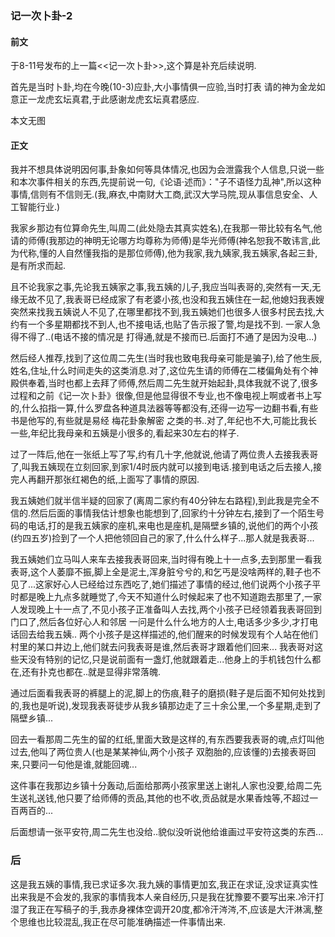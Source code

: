 ### 记一次卜卦-2

#### 前文
于8-11号发布的上一篇<<记一次卜卦>>,这个算是补充后续说明.

首先是当时卜卦,均在今晚(10-3)应卦,大小事情俱一应验,当时打表 请的神为金龙如意正一龙虎玄坛真君,于此感谢龙虎玄坛真君感应.

本文无图

#### 正文

我并不想具体说明因何事,卦象如何等具体情况,也因为会泄露我个人信息,只说一些和本次事件相关的东西,先提前说一句,《论语·述而》："子不语怪力乱神",所以这种事情,信则有不信则无.(我,麻衣,中南财大工商,武汉大学马院,现从事信息安全、人工智能行业.)

我家乡那边有位算命先生,叫周二(此处隐去其真实姓名),在我那一带比较有名气,他请的师傅(我那边的神明无论哪方均尊称为师傅)是华光师傅(神名恕我不敢讳言,此为代称,懂的人自然懂我指的是那位师傅),他为我家,我九姨家,我五姨家,各起三卦,是有所求而起.

且不论我家之事,先论我五姨家之事,我五姨的儿子,我应当叫表哥的,突然有一天,无缘无故不见了,我表哥已经成家了有老婆小孩,也没和我五姨住在一起,他媳妇我表嫂突然来找我五姨说人不见了,在哪里都找不到,我五姨她们也很多人很多村民去找,大约有一个多星期都找不到人,也不接电话,也贴了告示报了警,均是找不到. 一家人急得不得了..(电话不接的情况是 打得通,就是不接而已.后面打不通了是因为没电...)

然后经人推荐,找到了这位周二先生(当时我也致电我母亲可能是骗子),给了他生辰,姓名,住址,什么时间走失的这类消息.对了,这位先生请的师傅在二楼偏角处有个神殿供奉着,当时也都上去拜了师傅,然后周二先生就开始起卦,具体我就不说了,很多过程和之前《记一次卜卦》很像,但是他显得很不专业,也不像电视上啊或者书上写的,什么掐指一算,什么罗盘各种道具法器等等都没有,还得一边写一边翻书看,有些书是他写的,有些就是易经 梅花卦象解密 之类的书..对了,年纪也不大,可能比我长一些,年纪比我母亲和五姨是小很多的,看起来30左右的样子.

过了一阵后,他在一张纸上写了写,约有几十字,他就说,他请了两位贵人去接我表哥了,叫我五姨现在立刻回家,到家1/4时辰内就可以接到电话.接到电话之后去接人,接完人再翻开那张红褐色的纸,上面写了事情的原因.

我五姨她们就半信半疑的回家了(离周二家约有40分钟左右路程),到此我是完全不信的.然后后面的事情我估计想象也能想到了,回家约十分钟左右,接到了一个陌生号码的电话,打的是我五姨家的座机,来电也是座机,是隔壁乡镇的,说他们的两个小孩(约四五岁)捡到了一个人把他领回自己的家了,什么什么样子...那人就是我表哥...

我五姨她们立马叫人来车去接我表哥回来,当时得有晚上十一点多,去到那里一看我表哥,这个人萎靡不振,脚上全是泥土,浑身脏兮兮的,和乞丐是没啥两样的,鞋子也不见了...这家好心人已经给过东西吃了,她们描述了事情的经过,他们说两个小孩子平时都是晚上九点多就睡觉了,今天不知道什么时候起来了也不知道跑去那里了,一家人发现晚上十一点了,不见小孩子正准备叫人去找,两个小孩子已经领着我表哥回到门口了,然后各位好心人和邻居 一问是什么什么地方的人士,电话多少多少,才打电话回去给我五姨.. 两个小孩子是这样描述的,他们醒来的时候发现有个人站在他们村里的某口井边上,他们就去问我表哥是谁,然后表哥才跟着他们回来... 我表哥对这些天没有特别的记忆,只是说前面有一盏灯,他就跟着走...他身上的手机钱包什么都在,还有扑克也都在..就是显得非常落魄.

通过后面看我表哥的裤腿上的泥,脚上的伤痕,鞋子的磨损(鞋子是后面不知何处找到的,我也是听说),发现我表哥徒步从我乡镇那边走了三十余公里,一个多星期,走到了隔壁乡镇...

回去一看那周二先生的留的红纸,里面大致是这样的,有东西要我表哥的魂,点灯叫他过去,他叫了两位贵人(也是某某神仙,两个小孩子 双胞胎的,应该懂的)去接表哥回来,只要问一句他是谁,就能回魂...

这件事在我那边乡镇十分轰动,后面给那两小孩家里送上谢礼人家也没要,给周二先生送礼送钱,他只要了给师傅的贡品,其他的也不收,贡品就是水果香烛等,不超过一百两百的...

后面想请一张平安符,周二先生也没给..貌似没听说他给谁画过平安符这类的东西...

### 后

这是我五姨的事情,我已求证多次.我九姨的事情更加玄,我正在求证,没求证真实性出来我是不会发的,我家的事情我本人亲自经历,只是我在犹豫要不要写出来.冷汗打湿了我正在写稿子的手,我赤身裸体空调开20度,都冷汗涔涔,不,应该是大汗淋漓,整个思维也比较混乱,我正在尽可能准确描述一件事情出来.
